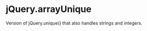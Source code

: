 jQuery.arrayUnique
==================

Version of jQuery.unique() that also handles strings and integers.